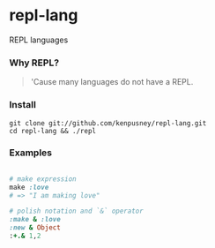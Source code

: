 repl-lang
=========

REPL languages

### Why REPL?

> 'Cause many languages do not have a REPL.

### Install

```shell
git clone git://github.com/kenpusney/repl-lang.git
cd repl-lang && ./repl
```

### Examples

```ruby

# make expression
make :love
# => "I am making love"

# polish notation and `&` operator
:make & :love
:new & Object
:+.& 1,2
```
